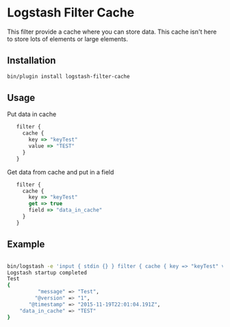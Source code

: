 # Logstash Filter Cache

This filter provide a cache where you can store data. This cache isn't here to store lots of elements or large elements.

## Installation
```sh
bin/plugin install logstash-filter-cache
```

## Usage

Put data in cache
```javascript
   filter {
     cache {
       key => "keyTest"
       value => "TEST"
     }
   }
```

Get data from cache and put in a field
```javascript
   filter {
     cache {
       key => "keyTest"
       get => true
       field => "data_in_cache"
     }
   }
```

## Example

```sh

bin/logstash -e 'input { stdin {} } filter { cache { key => "keyTest" value => "TEST" } cache { key => "keyTest" get => true field => "data_in_cache" } } output {stdout { codec => rubydebug }}'
Logstash startup completed
Test
{
          "message" => "Test",
         "@version" => "1",
       "@timestamp" => "2015-11-19T22:01:04.191Z",
    "data_in_cache" => "TEST"
}

```

